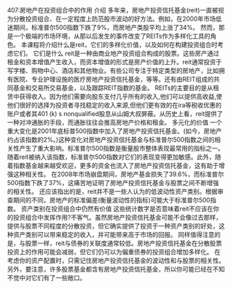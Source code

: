 407:房地产在投资组合中的作用
介绍
多年来，房地产投资信托基金(reit)一直被视为分散投资组合、在一定程度上防范股市波动的好方法。例如，在2000年市场低迷期间，标准普尔500指数下跌了9%，而房地产类股平均上涨了34%。
然而，那是一个极端的市场环境，从那以后发生的事件改变了REITs作为多样化工具的角色。
本课程将介绍什么是reit，它们的多样化价值，以及如何在构建投资组合时考虑它们。
它们是什么
reit是一种由商业地产投资组合构成的股票。这些房产通过租金和资本增值产生收入，而资本增值的形式是房产价值的上升。reit通常投资于写字楼、购物中心、酒店和其他物业。有些公司专注于特定类型的房地产，比如拥有医院、专业护理设施的医疗房地产投资信托基金，等等。还有由REIT组成的共同基金和交易所交易基金，以及跟踪REIT指数的基金。
REITs的主要目的是从租赁中获得收入。因为他们需要向股东支付几乎所有的收入,他们可以提供高收益,使他们很好的选择为投资者寻找稳定的收入来源,但他们更有效的在ira等税收优惠的账户或者其401 (k) s nonqualified股息从山姆大叔屏蔽。从历史上看，reit提供了一种对冲通胀的手段，而通胀往往会推高房地产价格和租金。
多元化的价值
一个重大变化是2001年底标普500指数中加入了房地产投资信托基金。(如今，房地产约占该指数的2%。)这种变化对房地产投资信托基金与标准普尔500指数之间的相关性产生了重大影响。标准普尔500指数是衡量股市整体表现最常用的指标之一。随着reit被纳入该指数，标准普尔500指数对它们的表现变得更加敏感。此外，随着指数基金越来越受欢迎，更多的资金也流入了房地产投资信托基金，这有助于增强这种相关性。
在2008年市场崩盘期间，房地产基金损失了39.6%，而标准普尔500指数下跌了37%，这痛苦地证明了房地产投资信托基金与股票之间不断增强的相关性。
还应该指出的是，reit并不是一些人认为的低波动性资产类别。根据审查期间的不同，房地产的标准偏差(衡量波动性的指标)可能大于标准普尔500指数。
资产类别在投资组合中仍然有价值
这些统计数字是否意味着reit不应该在你的投资组合中发挥作用?不客气。虽然房地产投资信托基金可能不会像过去那样，提供与股票不同程度的分散投资，但它确实提供了投资于一种资产类别的好处，这种资产类别可以带来稳定的收入，并可能带来高于市场的回报。
同样值得注意的是，与股票一样，reit与债券的关联度通常较低。房地产投资信托基金在分散股票投资上的作用可能会减弱，但它们仍可以为偏重债券的投资组合增加多样化。
在考虑你的资产配置时，只需记住房地产投资信托基金的波动性和与股票的相关性。另外，要注意，许多股票基金都含有房地产投资信托基金，所以你可能已经在不知不觉中对它们有了一些敞口。
